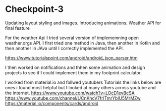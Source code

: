 # Checkpoint-3
Updating layout styling and images. Introducing animations. Weather API for final feature

For the weather Api I tried several version of implememning open weather.orgs API. I first tried one method in Java, then another in Kotlin and then another in JAva until I correctly implemented the API. 

https://www.tutorialspoint.com/android/android_json_parser.htm


I then worked on notifications and thhen some animation and design projects to see if I could implement them in my footprint calculator.

I worked from material.io and follwed youtubers Tutorials the links below are ones i found most helpful but I looked at many others across youtube and the internet.
https://www.youtube.com/watch?v=LOcD1evBcSA
https://www.youtube.com/channel/UCnKhcV7frITmrYbIU5MrMZw
https://material.io/components/cards/android



